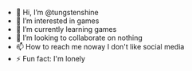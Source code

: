 - 👋 Hi, I’m @tungstenshine
- 👀 I’m interested in games
- 🌱 I’m currently learning games
- 💞️ I’m looking to collaborate on nothing 
- 📫 How to reach me noway I don't like social media 
- ⚡ Fun fact: I'm lonely 
